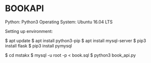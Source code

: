 # BOOKAPI

Python: Python3
Operating System: Ubuntu 16.04 LTS

Setting up environment:

$ apt update
$ apt install python3-pip
$ apt install mysql-server
$ pip3 install flask
$ pip3 install pymysql


$ cd mstakx
$ mysql -u root -p < book.sql
$ python3 book_api.py
